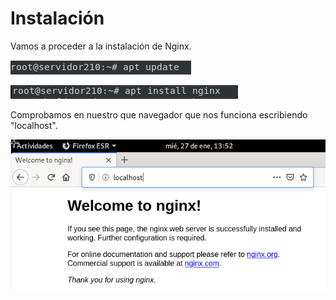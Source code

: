 # Instalación

Vamos a proceder a la instalación de Nginx.

![update](/imagenes/update.png)

![install](/imagenes/install.png)

Comprobamos en nuestro que navegador que nos funciona escribiendo "localhost".

![html](/imagenes/html.png)
